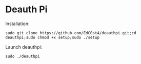 # Deauth Pi

Installation:
```
sudo git clone https://github.com/EdC0st4/deauthpi.git;cd deauthpi;sudo chmod +x setup;sudo ./setup
```
Launch deauthpi:
```
sudo ./deauthpi
```
